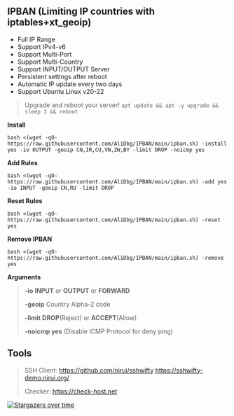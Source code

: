 ## IPBAN (Limiting IP countries with iptables+xt_geoip)

- Full IP Range
- Support IPv4-v6
- Support Multi-Port
- Support Multi-Country
- Support INPUT/OUTPUT Server
- Persistent settings after reboot
- Automatic IP update every two days
- Support Ubuntu Linux v20-22
>Upgrade and reboot your server! ```apt update && apt -y upgrade && sleep 3 && reboot```
  
**Install**
```
bash <(wget -qO- https://raw.githubusercontent.com/AliDbg/IPBAN/main/ipban.sh) -install yes -io OUTPUT -geoip CN,IR,CU,VN,ZW,BY -limit DROP -noicmp yes
```


**Add Rules**
```
bash <(wget -qO- https://raw.githubusercontent.com/AliDbg/IPBAN/main/ipban.sh) -add yes -io INPUT -geoip CN,RU -limit DROP
```

**Reset Rules**
```
bash <(wget -qO- https://raw.githubusercontent.com/AliDbg/IPBAN/main/ipban.sh) -reset yes
```

**Remove IPBAN**
```
bash <(wget -qO- https://raw.githubusercontent.com/AliDbg/IPBAN/main/ipban.sh) -remove yes
```
**Arguments**
>
> **-io** **INPUT** or **OUTPUT** or **FORWARD**
>
> **-geoip** Country	Alpha-2 code
>
> **-limit**  **DROP**(Reject) or **ACCEPT**(Allow)
>
> **-noicmp yes** (Disable ICMP Protocol for deny ping)


## Tools
> SSH Client: https://github.com/nirui/sshwifty https://sshwifty-demo.nirui.org/
>
> Checker: https://check-host.net


[![Stargazers over time](https://starchart.cc/AliDbg/IPBAN.svg)](https://starchart.cc/AliDbg/IPBAN)
